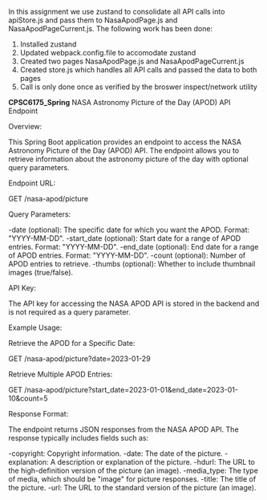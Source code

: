 In this assignment we use zustand to consolidate all API calls into apiStore.js and pass them to NasaApodPage.js and NasaApodPageCurrent.js.  The following work has been done:

1. Installed zustand
2. Updated webpack.config.file to accomodate zustand
2. Created two pages NasaApodPage.js and NasaApodPageCurrent.js
3. Created store.js which handles all API calls and passed the data to both pages
4. Call is only done once as verified by the broswer inspect/network utility
   


**CPSC6175_Spring**
NASA Astronomy Picture of the Day (APOD) API Endpoint

Overview:

This Spring Boot application provides an endpoint to access the NASA Astronomy Picture of the Day (APOD) API. The endpoint allows you to retrieve information about the astronomy picture of the day with optional query parameters.

Endpoint URL:

GET /nasa-apod/picture

Query Parameters:

-date (optional): The specific date for which you want the APOD. Format: "YYYY-MM-DD". -start_date (optional): Start date for a range of APOD entries. Format: "YYYY-MM-DD". -end_date (optional): End date for a range of APOD entries. Format: "YYYY-MM-DD". -count (optional): Number of APOD entries to retrieve. -thumbs (optional): Whether to include thumbnail images (true/false).

API Key:

The API key for accessing the NASA APOD API is stored in the backend and is not required as a query parameter.

Example Usage:

Retrieve the APOD for a Specific Date:

GET /nasa-apod/picture?date=2023-01-29

Retrieve Multiple APOD Entries:

GET /nasa-apod/picture?start_date=2023-01-01&end_date=2023-01-10&count=5

Response Format:

The endpoint returns JSON responses from the NASA APOD API. The response typically includes fields such as:

-copyright: Copyright information. -date: The date of the picture. -explanation: A description or explanation of the picture. -hdurl: The URL to the high-definition version of the picture (an image). -media_type: The type of media, which should be "image" for picture responses. -title: The title of the picture. -url: The URL to the standard version of the picture (an image).
